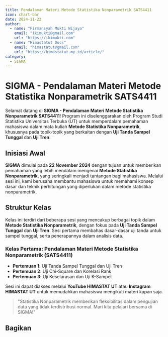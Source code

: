 ```yaml
--- 
title: Pendalaman Materi Metode Statistika Nonparametrik SATS4411
icon: chart-bar
date: 2024-11-22
author:
  - name: "Firmansyah Mukti Wijaya"
    email: "ikimukti@gmail.com"
    url: "https://ikimukti.com"
  - name: "Himastatut Docs"
    email: "himastatut@gmail.com"
    url: "https://himastatut.my.id/article/"
category:
  - SIGMA
--- 
```


# SIGMA - Pendalaman Materi Metode Statistika Nonparametrik SATS4411

Selamat datang di **SIGMA - Pendalaman Materi Metode Statistika Nonparametrik SATS4411**! Program ini diselenggarakan oleh Program Studi Statistika Universitas Terbuka (UT) untuk memperdalam pemahaman mahasiswa dalam mata kuliah **Metode Statistika Nonparametrik**, khususnya pada topik-topik yang berkaitan dengan **Uji Tanda Sampel Tunggal** dan **Uji Tren**.

## Inisiasi Awal
**SIGMA** dimulai pada **22 November 2024** dengan tujuan untuk memberikan pemahaman yang lebih mendalam mengenai **Metode Statistika Nonparametrik**, yang seringkali menjadi tantangan bagi mahasiswa. Melalui sesi ini, kami berusaha membantu mahasiswa untuk memahami konsep dasar dan teknik perhitungan yang diperlukan dalam metode statistika nonparametrik.

## Struktur Kelas
Kelas ini terdiri dari beberapa sesi yang mencakup berbagai topik dalam **Metode Statistika Nonparametrik**, dengan fokus pada **Uji Tanda Sampel Tunggal** dan **Uji Tren**. Sesi pertama membahas dasar-dasar uji tanda untuk sampel tunggal, serta penerapannya dalam analisis data.

### Kelas Pertama: **Pendalaman Materi Metode Statistika Nonparametrik (SATS4411)**

- **Pertemuan 1**: Uji Tanda Sampel Tunggal dan Uji Tren
- **Pertemuan 2**: Uji Chi-Square dan Korelasi Rank
- **Pertemuan 3**: Uji Keselarasan dan Uji K-Sampel

Sesi ini dapat diakses melalui **YouTube HIMASTAT UT** atau **Instagram HIMASTAT UT** untuk memudahkan mahasiswa mengikuti materi kapan saja.

> "Statistika Nonparametrik memberikan fleksibilitas dalam pengujian data yang tidak terdistribusi normal. Mari kita pelajari bersama di SIGMA!"


## Bagikan
<Share colorful />
<GitContributors />
<GitChangelog />